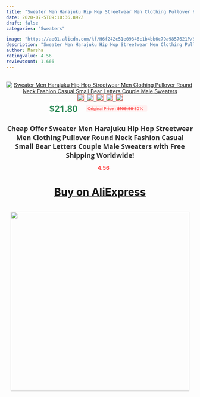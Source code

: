 ```yaml
---
title: "Sweater Men Harajuku Hip Hop Streetwear Men Clothing Pullover Round Neck Fashion Casual Small Bear Letters Couple Male Sweaters"
date: 2020-07-5T09:10:36.892Z
draft: false
categories: "Sweaters"

image: "https://ae01.alicdn.com/kf/H6f242c51e09346c1b4bb6c79a9857621P/Sweater-Men-Harajuku-Hip-Hop-Streetwear-Men-Clothing-Pullover-Round-Neck-Fashion-Casual-Small-Bear-Letters.jpg"
description: "Sweater Men Harajuku Hip Hop Streetwear Men Clothing Pullover Round Neck Fashion Casual Small Bear Letters Couple Male Sweaters"
author: Marsha
ratingvalue: 4.56
reviewcount: 1.666
---
```

<br>
<div style="text-align: center;">
<a href="https://s.click.aliexpress.com/e/_ALUyDX" target="_blank" rel="nofollow noopener noreferrer"><img alt="Sweater Men Harajuku Hip Hop Streetwear Men Clothing Pullover Round Neck Fashion Casual Small Bear Letters Couple Male Sweaters" class="magnifier-image" src="https://ae01.alicdn.com/kf/H6f242c51e09346c1b4bb6c79a9857621P/Sweater-Men-Harajuku-Hip-Hop-Streetwear-Men-Clothing-Pullover-Round-Neck-Fashion-Casual-Small-Bear-Letters.jpg_640x640.jpg">
<br>
<img style="border:1px solid salmon" src="https://ae01.alicdn.com/kf/H6f242c51e09346c1b4bb6c79a9857621P/Sweater-Men-Harajuku-Hip-Hop-Streetwear-Men-Clothing-Pullover-Round-Neck-Fashion-Casual-Small-Bear-Letters.jpg_120x120.jpg">&nbsp;&nbsp;<img style="border:1px solid salmon" src="https://ae01.alicdn.com/kf/H7c5cfbe771ab4f0b934c5337b6f530beV/Sweater-Men-Harajuku-Hip-Hop-Streetwear-Men-Clothing-Pullover-Round-Neck-Fashion-Casual-Small-Bear-Letters.jpg_120x120.jpg">&nbsp;&nbsp;<img style="border:1px solid salmon" src="https://ae01.alicdn.com/kf/Hf766182f07834ba0b78d6dd818604bf6Z/Sweater-Men-Harajuku-Hip-Hop-Streetwear-Men-Clothing-Pullover-Round-Neck-Fashion-Casual-Small-Bear-Letters.jpg_120x120.jpg">&nbsp;&nbsp;<img style="border:1px solid salmon" src="https://ae01.alicdn.com/kf/H9db44d185ff54c1cbf8e628365e067d9X/Sweater-Men-Harajuku-Hip-Hop-Streetwear-Men-Clothing-Pullover-Round-Neck-Fashion-Casual-Small-Bear-Letters.jpg_120x120.jpg">&nbsp;&nbsp;<img style="border:1px solid salmon" src="https://ae01.alicdn.com/kf/H801e02e6a59246de91a62d1e4bed04beM/Sweater-Men-Harajuku-Hip-Hop-Streetwear-Men-Clothing-Pullover-Round-Neck-Fashion-Casual-Small-Bear-Letters.jpg_120x120.jpg"></a></div><br0>
<div style="text-align: center;"><span style="background-color: white; border: 0px; box-sizing: border-box; color: seagreen; display: inline-block; font-family: &quot;open sans&quot; , &quot;arial&quot; , &quot;helvetica&quot; , sans-serif , &quot;heiti&quot;; font-size: 24px; font-stretch: inherit; font-weight: 700; line-height: inherit; margin: 0px 10px 0px 0px; padding: 0px; vertical-align: middle;">$21.80 </span>
<span style="background: rgb(255 , 241 , 241); border-radius: 3px; border: 0px; box-sizing: border-box; color: #ff4747; display: inline-block; font-family: inherit; font-size: 12px; font-stretch: inherit; font-style: inherit; font-variant: inherit; font-weight: 600; line-height: inherit; margin: 0px; padding: 2px 5px; transform: scale(0.9); vertical-align: middle;">Original Price : <b style="text-decoration: line-through;">$108.98 </b> 80%&nbsp;&nbsp;</span></div>
<h1 style="color: #333333; display: inline-block; font-family: &quot;open sans&quot; , &quot;arial&quot; , &quot;helvetica&quot; , sans-serif , &quot;heiti&quot;; font-size: 18px; font-stretch: inherit; font-weight: 700; text-align: center;">Cheap Offer Sweater Men Harajuku Hip Hop Streetwear Men Clothing Pullover Round Neck Fashion Casual Small Bear Letters Couple Male Sweaters with Free Shipping Worldwide!</h1>
<div style="color: #ff4747; text-align: center;">
<img src="https://4.bp.blogspot.com/-M0ZcTcb-5uY/XleCXlxnR4I/AAAAAAAAAEc/OrjgMkXV1oMQFaCRZj5HQwOCBcu3w1FegCPcBGAYYCw/s1600/star.png" style="height: 15px;">&nbsp;<b>4.56</b></div>
<div class="button_cont" align="center"><a class="buynow_a" href="https://s.click.aliexpress.com/e/_ALUyDX" target="_blank" rel="nofollow noopener noreferrer"><H1>Buy on AliExpress</H1></a></div><br>
<div class="separator" style="clear: both; text-align: center;">
<img src="https://lh3.googleusercontent.com/-pTy5HemUv9M/XlePHvY0dAI/AAAAAAAAAE4/0nX5iRUoIWY8eMW9Dpxeirr157OZliDIgCLcBGAsYHQ/s1600/badge.gif" width="480">
</div>

